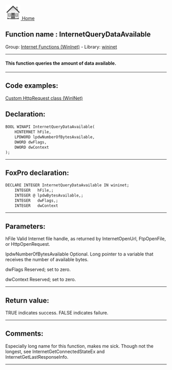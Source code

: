 [<img src="../../images/home.png"> Home ](https://github.com/VFPX/Win32API)  

## Function name : InternetQueryDataAvailable
Group: [Internet Functions (WinInet)](../../functions_group.md#Internet_Functions_(WinInet))  -  Library: [wininet](../../Libraries.md#wininet)  
***  


#### This function queries the amount of data available.
***  


## Code examples:
[Custom HttpRequest class (WinINet)](../../samples/sample_185.md)  

## Declaration:
```foxpro  
BOOL WINAPI InternetQueryDataAvailable(
	HINTERNET hFile,
	LPDWORD lpdwNumberOfBytesAvailable,
	DWORD dwFlags,
	DWORD dwContext
);  
```  
***  


## FoxPro declaration:
```foxpro  
DECLARE INTEGER InternetQueryDataAvailable IN wininet;
	INTEGER   hFile,;
	INTEGER @ lpdwBytesAvailable,;
	INTEGER   dwFlags,;
	INTEGER   dwContext  
```  
***  


## Parameters:
hFile 
Valid Internet file handle, as returned by InternetOpenUrl, FtpOpenFile, or HttpOpenRequest. 

lpdwNumberOfBytesAvailable 
Optional. Long pointer to a variable that receives the number of available bytes. 

dwFlags 
Reserved; set to zero. 

dwContext 
Reserved; set to zero.   
***  


## Return value:
TRUE indicates success. FALSE indicates failure.   
***  


## Comments:
Especially long name for this function, makes me sick. Though not the longest, see InternetGetConnectedStateEx and InternetGetLastResponseInfo.  
  
***  


